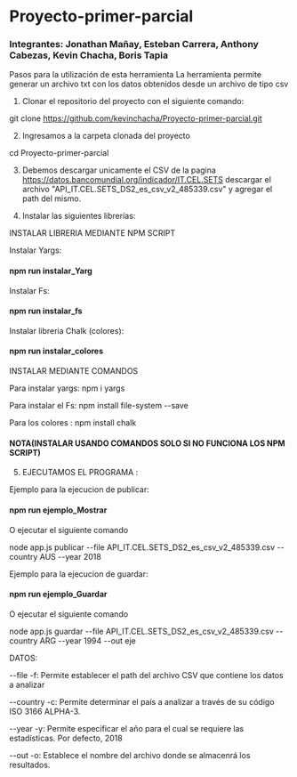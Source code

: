 # Proyecto-primer-parcial
### Integrantes: Jonathan Mañay, Esteban Carrera, Anthony Cabezas, Kevin Chacha, Boris Tapia
Pasos para la utilización de esta herramienta
La herramienta permite generar un archivo txt con los datos obtenidos desde un archivo de tipo csv

1. Clonar el repositorio del proyecto con el siguiente comando:

git clone https://github.com/kevinchacha/Proyecto-primer-parcial.git

2. Ingresamos a la carpeta clonada del proyecto 

cd Proyecto-primer-parcial

3. Debemos descargar unicamente el CSV de la pagina https://datos.bancomundial.org/indicador/IT.CEL.SETS 
descargar el archivo "API_IT.CEL.SETS_DS2_es_csv_v2_485339.csv" y agregar el path del mismo.


4. Instalar las siguientes librerías:

INSTALAR LIBRERIA MEDIANTE NPM SCRIPT

Instalar Yargs:
#### npm run instalar_Yarg 

Instalar Fs:
#### npm run instalar_fs

Instalar libreria Chalk (colores):
#### npm run instalar_colores

INSTALAR MEDIANTE COMANDOS

Para instalar yargs:
npm i yargs

Para instalar el Fs:
npm install file-system --save

Para los colores :
npm install chalk

#### NOTA(INSTALAR USANDO COMANDOS SOLO SI NO FUNCIONA LOS NPM SCRIPT)

5. EJECUTAMOS EL PROGRAMA :

Ejemplo para la ejecucion de publicar: 

#### npm run ejemplo_Mostrar 

O ejecutar el siguiente comando

node app.js publicar  --file API_IT.CEL.SETS_DS2_es_csv_v2_485339.csv --country AUS --year 2018

Ejemplo para la ejecucion de guardar:

#### npm run ejemplo_Guardar

O ejecutar el siguiente comando

node app.js guardar --file API_IT.CEL.SETS_DS2_es_csv_v2_485339.csv --country ARG  --year 1994  --out eje

DATOS:

--file -f: Permite establecer el path del archivo CSV que
contiene los datos a analizar

--country -c: Permite determinar el país a analizar a través
de su código ISO 3166 ALPHA-3.

--year -y: Permite especificar el año para el cual se
requiere las estadísticas. Por defecto, 2018


--out -o: Establece el nombre del archivo donde se almacenrá
los resultados.



